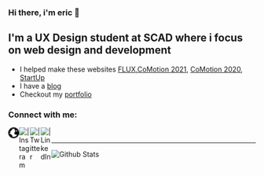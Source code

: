### Hi there, i'm eric 🍞

## I'm a UX Design student at SCAD where i focus on web design and development
- I helped make these websites [FLUX][flux],[CoMotion 2021][comotion2021], [CoMotion 2020][comotion], [StartUp][startup]
- I have a [blog][blog]
- Checkout my [portfolio][portfolio]

### Connect with me:

[<img align="left" alt="" width="22px" src="https://raw.githubusercontent.com/iconic/open-iconic/master/svg/globe.svg" />][portfolio]
[<img align="left" alt=" | Instagram" width="22px" src="https://cdn.jsdelivr.net/npm/simple-icons@v3/icons/instagram.svg" />][instagram]
[<img align="left" alt=" | Twitter" width="22px" src="https://cdn.jsdelivr.net/npm/simple-icons@v3/icons/twitter.svg" />][twitter]
[<img align="left" alt=" | LinkedIn" width="22px" src="https://cdn.jsdelivr.net/npm/simple-icons@v3/icons/linkedin.svg" />][linkedin]
<br />



---

<img align="left" alt="Github Stats" src="https://github-readme-stats.vercel.app/api?username=ericflatt&show_icons=true&hide_border=true" />

[website]: https://bobblehaus.com
[flux]: https://scadflux.com
[comotion2021]: https://scadcomotion.com
[comotion]: https://2020.scadcomotion.com
[startup]: https://scadstartup.club
[blog]: https://ericsblog.wtf
[portfolio]: https://ericbflatt.com
[twitter]: https://twitter.com/__flatt
[instagram]: https://instagram.com/eric_flatt
[linkedin]: https://linkedin.com/in/ericbflatt
